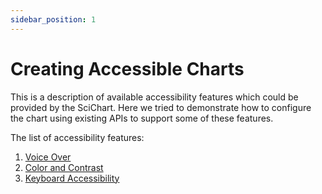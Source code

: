```yaml
---
sidebar_position: 1
---
```


# Creating Accessible Charts

This is a description of available accessibility features which could be provided by the SciChart. Here we tried to demonstrate how to configure the chart using existing APIs to support some of these features.

The list of accessibility features:

1.  [Voice Over](/2d-charts/accessibility/voice-over)
2.  [Color and Contrast](/2d-charts/accessibility/color-and-contrast)
3.  [Keyboard Accessibility](/2d-charts/accessibility/keyboard-accessibility)
